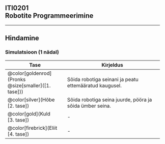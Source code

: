 ## ITI0201<br />Robotite Programmeerimine

---

## Hindamine
### Simulatsioon (1 nädal)

Tase | Kirjeldus
-----|----------
@color[goldenrod](Pronks<br />@size[smaller]([1. tase])) | Sõida robotiga seinani ja peatu ettemääratud kaugusel.
@color[silver](Hõbe<br />[2. tase]) | Sõida robotiga seina juurde, pööra ja sõida ümber seina.
@color[gold](Kuld<br />[3. tase]) | -
@color[firebrick](Eliit<br />[4. tase]) | -
